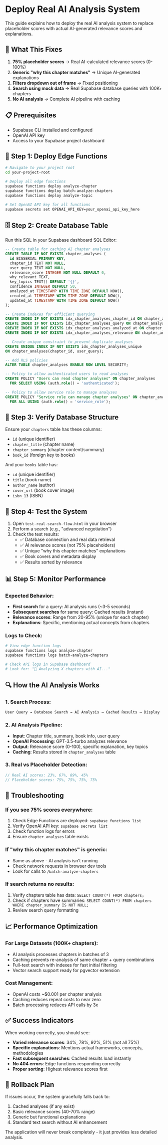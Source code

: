 # Deploy Real AI Analysis System

This guide explains how to deploy the real AI analysis system to replace placeholder scores with actual AI-generated relevance scores and explanations.

## 🎯 What This Fixes

1. **75% placeholder scores** → Real AI-calculated relevance scores (0-100%)
2. **Generic "why this chapter matches"** → Unique AI-generated explanations  
3. **Filters dropdown out of frame** → Fixed positioning
4. **Search using mock data** → Real Supabase database queries with 100K+ chapters
5. **No AI analysis** → Complete AI pipeline with caching

## 📋 Prerequisites

- Supabase CLI installed and configured
- OpenAI API key
- Access to your Supabase project dashboard

## 🚀 Step 1: Deploy Edge Functions

```bash
# Navigate to your project root
cd your-project-root

# Deploy all edge functions
supabase functions deploy analyze-chapter
supabase functions deploy batch-analyze-chapters  
supabase functions deploy analyze-topic

# Set OpenAI API key for all functions
supabase secrets set OPENAI_API_KEY=your_openai_api_key_here
```

## 🗄️ Step 2: Create Database Table

Run this SQL in your Supabase dashboard SQL Editor:

```sql
-- Create table for caching AI chapter analyses
CREATE TABLE IF NOT EXISTS chapter_analyses (
  id BIGSERIAL PRIMARY KEY,
  chapter_id TEXT NOT NULL,
  user_query TEXT NOT NULL,
  relevance_score INTEGER NOT NULL DEFAULT 0,
  why_relevant TEXT,
  key_topics TEXT[] DEFAULT '{}',
  confidence INTEGER DEFAULT 50,
  analyzed_at TIMESTAMP WITH TIME ZONE DEFAULT NOW(),
  created_at TIMESTAMP WITH TIME ZONE DEFAULT NOW(),
  updated_at TIMESTAMP WITH TIME ZONE DEFAULT NOW()
);

-- Create indexes for efficient querying
CREATE INDEX IF NOT EXISTS idx_chapter_analyses_chapter_id ON chapter_analyses(chapter_id);
CREATE INDEX IF NOT EXISTS idx_chapter_analyses_query ON chapter_analyses(user_query);
CREATE INDEX IF NOT EXISTS idx_chapter_analyses_analyzed_at ON chapter_analyses(analyzed_at);
CREATE INDEX IF NOT EXISTS idx_chapter_analyses_relevance ON chapter_analyses(relevance_score DESC);

-- Create unique constraint to prevent duplicate analyses
CREATE UNIQUE INDEX IF NOT EXISTS idx_chapter_analyses_unique 
ON chapter_analyses(chapter_id, user_query);

-- Add RLS policies
ALTER TABLE chapter_analyses ENABLE ROW LEVEL SECURITY;

-- Policy to allow authenticated users to read analyses
CREATE POLICY "Users can read chapter analyses" ON chapter_analyses
  FOR SELECT USING (auth.role() = 'authenticated');

-- Policy to allow service role to manage analyses
CREATE POLICY "Service role can manage chapter analyses" ON chapter_analyses
  FOR ALL USING (auth.role() = 'service_role');
```

## 🔧 Step 3: Verify Database Structure

Ensure your `chapters` table has these columns:
- `id` (unique identifier)
- `chapter_title` (chapter name)
- `chapter_summary` (chapter content/summary)
- `book_id` (foreign key to books)

And your `books` table has:
- `id` (unique identifier)
- `title` (book name)
- `author_name` (author)
- `cover_url` (book cover image)
- `isbn_13` (ISBN)

## 🧪 Step 4: Test the System

1. Open `test-real-search-flow.html` in your browser
2. Perform a search (e.g., "advanced negotiation")
3. Check the test results:
   - ✅ Database connection and real data retrieval
   - ✅ AI relevance scores (not 75% placeholders)
   - ✅ Unique "why this chapter matches" explanations
   - ✅ Book covers and metadata display
   - ✅ Results sorted by relevance

## 📊 Step 5: Monitor Performance

### Expected Behavior:
- **First search** for a query: AI analysis runs (~3-5 seconds)
- **Subsequent searches** for same query: Cached results (instant)
- **Relevance scores**: Range from 20-95% (unique for each chapter)
- **Explanations**: Specific, mentioning actual concepts from chapters

### Logs to Check:
```bash
# View edge function logs
supabase functions logs analyze-chapter
supabase functions logs batch-analyze-chapters

# Check API logs in Supabase dashboard
# Look for: "🤖 Analyzing X chapters with AI..."
```

## 🔍 How the AI Analysis Works

### 1. Search Process:
```
User Query → Database Search → AI Analysis → Cached Results → Display
```

### 2. AI Analysis Pipeline:
- **Input**: Chapter title, summary, book info, user query
- **OpenAI Processing**: GPT-3.5-turbo analyzes relevance
- **Output**: Relevance score (0-100), specific explanation, key topics
- **Caching**: Results stored in `chapter_analyses` table

### 3. Real vs Placeholder Detection:
```javascript
// Real AI scores: 23%, 67%, 89%, 45%
// Placeholder scores: 75%, 75%, 75%, 75%
```

## 🚨 Troubleshooting

### If you see 75% scores everywhere:
1. Check Edge Functions are deployed: `supabase functions list`
2. Verify OpenAI API key: `supabase secrets list`
3. Check function logs for errors
4. Ensure `chapter_analyses` table exists

### If "why this chapter matches" is generic:
- Same as above - AI analysis isn't running
- Check network requests in browser dev tools
- Look for calls to `/batch-analyze-chapters`

### If search returns no results:
1. Verify chapters table has data: `SELECT COUNT(*) FROM chapters;`
2. Check if chapters have summaries: `SELECT COUNT(*) FROM chapters WHERE chapter_summary IS NOT NULL;`
3. Review search query formatting

## 📈 Performance Optimization

### For Large Datasets (100K+ chapters):
- AI analysis processes chapters in batches of 3
- Caching prevents re-analysis of same chapter + query combinations
- Full-text search with indexes for fast initial filtering
- Vector search support ready for pgvector extension

### Cost Management:
- OpenAI costs ~$0.001 per chapter analysis
- Caching reduces repeat costs to near zero
- Batch processing reduces API calls by 3x

## ✅ Success Indicators

When working correctly, you should see:
- **Varied relevance scores**: 34%, 78%, 92%, 51% (not all 75%)
- **Specific explanations**: Mentions actual frameworks, concepts, methodologies
- **Fast subsequent searches**: Cached results load instantly
- **No 404 errors**: Edge functions responding correctly
- **Proper sorting**: Highest relevance scores first

## 🔄 Rollback Plan

If issues occur, the system gracefully falls back to:
1. Cached analyses (if any exist)
2. Basic relevance scores (40-70% range)
3. Generic but functional explanations
4. Standard text search without AI enhancement

The application will never break completely - it just provides less detailed analysis.
